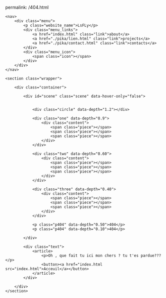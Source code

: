 permalink: /404.html


<!DOCTYPE html>
<html lang="en" >
<head>
  <meta charset="UTF-8">
  <title>PikaYut 404 Page</title>
  <link rel="stylesheet" href="./st.css">

</head>
<body>
<!-- partial:index.partial.html -->
<!-- about -->

<!-- end about -->

    <nav>
        <div class="menu">
            <p class="website_name">LsFLy</p>
            <div class="menu_links">
                <a href="index.html" class="link">about</a>
                <a href="./pika/lien.html" class="link">projects</a>
                <a href="./pika/contact.html" class="link">contacts</a>
            </div>
            <div class="menu_icon">
                <span class="icon"></span>
            </div>
        </div>
    </nav>

    <section class="wrapper">

        <div class="container">

            <div id="scene" class="scene" data-hover-only="false">


                <div class="circle" data-depth="1.2"></div>

                <div class="one" data-depth="0.9">
                    <div class="content">
                        <span class="piece"></span>
                        <span class="piece"></span>
                        <span class="piece"></span>
                    </div>
                </div>

                <div class="two" data-depth="0.60">
                    <div class="content">
                        <span class="piece"></span>
                        <span class="piece"></span>
                        <span class="piece"></span>
                    </div>
                </div>

                <div class="three" data-depth="0.40">
                    <div class="content">
                        <span class="piece"></span>
                        <span class="piece"></span>
                        <span class="piece"></span>
                    </div>
                </div>

                <p class="p404" data-depth="0.50">404</p>
                <p class="p404" data-depth="0.10">404</p>

            </div>

            <div class="text">
                <article>
                    <p>Oh , que fait tu ici mon chers ? tu t'es pardue???</p>
                    <button><a href="index.html src="index.html">Acceuil</a></button>
                </article>
            </div>

        </div>
    </section>
<!-- partial -->
  <script src='https://cdnjs.cloudflare.com/ajax/libs/parallax/3.1.0/parallax.min.js'></script>
<script src='https://cdnjs.cloudflare.com/ajax/libs/jquery/2.1.3/jquery.min.js'></script><script  src="./js.js"></script>

</body>
</html>
